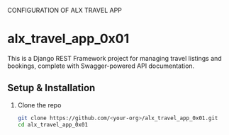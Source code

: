 CONFIGURATION OF ALX TRAVEL APP
# alx_travel_app_0x01

This is a Django REST Framework project for managing travel listings and bookings, complete with Swagger-powered API documentation.

## Setup & Installation

1. Clone the repo  
   ```bash
   git clone https://github.com/<your-org>/alx_travel_app_0x01.git
   cd alx_travel_app_0x01
